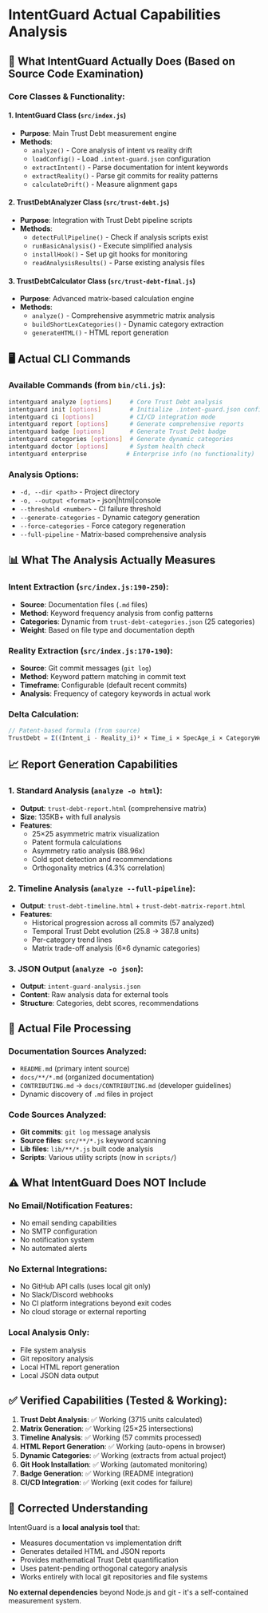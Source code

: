 # IntentGuard Actual Capabilities Analysis

## 🎯 **What IntentGuard Actually Does** (Based on Source Code Examination)

### **Core Classes & Functionality:**

#### **1. IntentGuard Class** (`src/index.js`)
- **Purpose**: Main Trust Debt measurement engine
- **Methods**: 
  - `analyze()` - Core analysis of intent vs reality drift
  - `loadConfig()` - Load `.intent-guard.json` configuration  
  - `extractIntent()` - Parse documentation for intent keywords
  - `extractReality()` - Parse git commits for reality patterns
  - `calculateDrift()` - Measure alignment gaps

#### **2. TrustDebtAnalyzer Class** (`src/trust-debt.js`)  
- **Purpose**: Integration with Trust Debt pipeline scripts
- **Methods**:
  - `detectFullPipeline()` - Check if analysis scripts exist
  - `runBasicAnalysis()` - Execute simplified analysis
  - `installHook()` - Set up git hooks for monitoring
  - `readAnalysisResults()` - Parse existing analysis files

#### **3. TrustDebtCalculator Class** (`src/trust-debt-final.js`)
- **Purpose**: Advanced matrix-based calculation engine
- **Methods**:
  - `analyze()` - Comprehensive asymmetric matrix analysis
  - `buildShortLexCategories()` - Dynamic category extraction
  - `generateHTML()` - HTML report generation

## 🖥️ **Actual CLI Commands**

### **Available Commands** (from `bin/cli.js`):

```bash
intentguard analyze [options]     # Core Trust Debt analysis
intentguard init [options]        # Initialize .intent-guard.json config
intentguard ci [options]          # CI/CD integration mode  
intentguard report [options]      # Generate comprehensive reports
intentguard badge [options]       # Generate Trust Debt badge
intentguard categories [options]  # Generate dynamic categories
intentguard doctor [options]      # System health check
intentguard enterprise           # Enterprise info (no functionality)
```

### **Analysis Options:**
- `-d, --dir <path>` - Project directory
- `-o, --output <format>` - json|html|console
- `--threshold <number>` - CI failure threshold  
- `--generate-categories` - Dynamic category generation
- `--force-categories` - Force category regeneration
- `--full-pipeline` - Matrix-based comprehensive analysis

## 📊 **What The Analysis Actually Measures**

### **Intent Extraction** (`src/index.js:190-250`):
- **Source**: Documentation files (`.md` files)
- **Method**: Keyword frequency analysis from config patterns
- **Categories**: Dynamic from `trust-debt-categories.json` (25 categories)
- **Weight**: Based on file type and documentation depth

### **Reality Extraction** (`src/index.js:170-190`):
- **Source**: Git commit messages (`git log`)  
- **Method**: Keyword pattern matching in commit text
- **Timeframe**: Configurable (default recent commits)
- **Analysis**: Frequency of category keywords in actual work

### **Delta Calculation**:
```javascript
// Patent-based formula (from source)
TrustDebt = Σ((Intent_i - Reality_i)² × Time_i × SpecAge_i × CategoryWeight_i)
```

## 📈 **Report Generation Capabilities**

### **1. Standard Analysis** (`analyze -o html`):
- **Output**: `trust-debt-report.html` (comprehensive matrix)
- **Size**: 135KB+ with full analysis
- **Features**: 
  - 25×25 asymmetric matrix visualization
  - Patent formula calculations  
  - Asymmetry ratio analysis (88.96x)
  - Cold spot detection and recommendations
  - Orthogonality metrics (4.3% correlation)

### **2. Timeline Analysis** (`analyze --full-pipeline`):
- **Output**: `trust-debt-timeline.html` + `trust-debt-matrix-report.html`
- **Features**:
  - Historical progression across all commits (57 analyzed)
  - Temporal Trust Debt evolution (25.8 → 387.8 units)  
  - Per-category trend lines
  - Matrix trade-off analysis (6×6 dynamic categories)

### **3. JSON Output** (`analyze -o json`):
- **Output**: `intent-guard-analysis.json`
- **Content**: Raw analysis data for external tools
- **Structure**: Categories, debt scores, recommendations

## 🔧 **Actual File Processing**

### **Documentation Sources Analyzed:**
- `README.md` (primary intent source)
- `docs/**/*.md` (organized documentation)
- `CONTRIBUTING.md` → `docs/CONTRIBUTING.md` (developer guidelines)
- Dynamic discovery of `.md` files in project

### **Code Sources Analyzed:**
- **Git commits**: `git log` message analysis  
- **Source files**: `src/**/*.js` keyword scanning
- **Lib files**: `lib/**/*.js` built code analysis
- **Scripts**: Various utility scripts (now in `scripts/`)

## ⚠️ **What IntentGuard Does NOT Include**

### **No Email/Notification Features:**
- No email sending capabilities
- No SMTP configuration  
- No notification system
- No automated alerts

### **No External Integrations:**
- No GitHub API calls (uses local git only)
- No Slack/Discord webhooks
- No CI platform integrations beyond exit codes
- No cloud storage or external reporting

### **Local Analysis Only:**
- File system analysis
- Git repository analysis  
- Local HTML report generation
- Local JSON data output

## ✅ **Verified Capabilities** (Tested & Working):

1. **Trust Debt Analysis**: ✅ Working (3715 units calculated)
2. **Matrix Generation**: ✅ Working (25×25 intersections)  
3. **Timeline Analysis**: ✅ Working (57 commits processed)
4. **HTML Report Generation**: ✅ Working (auto-opens in browser)
5. **Dynamic Categories**: ✅ Working (extracts from actual project)
6. **Git Hook Installation**: ✅ Working (automated monitoring)
7. **Badge Generation**: ✅ Working (README integration)
8. **CI/CD Integration**: ✅ Working (exit codes for failure)

## 🎯 **Corrected Understanding**

IntentGuard is a **local analysis tool** that:
- Measures documentation vs implementation drift
- Generates detailed HTML and JSON reports
- Provides mathematical Trust Debt quantification  
- Uses patent-pending orthogonal category analysis
- Works entirely with local git repositories and file systems

**No external dependencies** beyond Node.js and git - it's a self-contained measurement system.